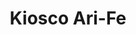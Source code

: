 ---
title: "Kiosco Ari-Fe"
url: /ciudad-autonoma-de-buenos-aires/kiosco-ari-fe/
shop: Lebensmittel
---